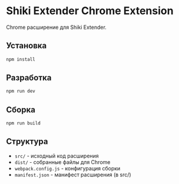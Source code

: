 # Shiki Extender Chrome Extension

Chrome расширение для Shiki Extender.

## Установка

```bash
npm install
```

## Разработка

```bash
npm run dev
```

## Сборка

```bash
npm run build
```

## Структура

- `src/` - исходный код расширения
- `dist/` - собранные файлы для Chrome
- `webpack.config.js` - конфигурация сборки
- `manifest.json` - манифест расширения (в src/)
